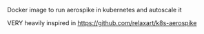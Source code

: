 Docker image to run aerospike in kubernetes and autoscale it

VERY heavily inspired in https://github.com/relaxart/k8s-aerospike